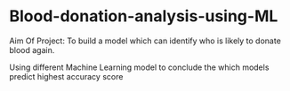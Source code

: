 # Blood-donation-analysis-using-ML

Aim Of Project:
To build a model which can identify who is likely to donate blood again. 

Using different Machine Learning model to conclude the which models predict highest accuracy score
